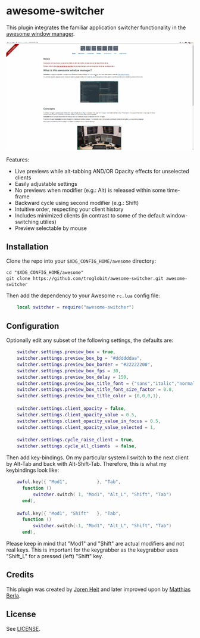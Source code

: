awesome-switcher
================

This plugin integrates the familiar application switcher functionality in the
[awesome window manager](https://github.com/awesomeWM/awesome).

![Screenshot of awesome-switcher](screenshot.gif)

Features:

* Live previews while alt-tabbing AND/OR Opacity effects for unselected clients
* Easily adjustable settings
* No previews when modifier (e.g.: Alt) is released within some time-frame
* Backward cycle using second modifier (e.g.: Shift)
* Intuitive order, respecting your client history
* Includes minimized clients (in contrast to some of the default window-switching utilies)
* Preview selectable by mouse

## Installation ##

Clone the repo into your `$XDG_CONFIG_HOME/awesome` directory:

```Shell
cd "$XDG_CONFIG_HOME/awesome"
git clone https://github.com/troglobit/awesome-switcher.git awesome-switcher
```

Then add the dependency to your Awesome `rc.lua` config file:

```Lua
    local switcher = require("awesome-switcher")
```

## Configuration ##

Optionally edit any subset of the following settings, the defaults are:

```Lua
    switcher.settings.preview_box = true,                                 -- display preview-box
    switcher.settings.preview_box_bg = "#ddddddaa",                       -- background color
    switcher.settings.preview_box_border = "#22222200",                   -- border-color
    switcher.settings.preview_box_fps = 30,                               -- refresh framerate
    switcher.settings.preview_box_delay = 150,                            -- delay in ms
    switcher.settings.preview_box_title_font = {"sans","italic","normal"},-- the font for cairo
    switcher.settings.preview_box_title_font_size_factor = 0.8,           -- the font sizing factor
    switcher.settings.preview_box_title_color = {0,0,0,1},                -- the font color
    
    switcher.settings.client_opacity = false,                             -- opacity for unselected clients
    switcher.settings.client_opacity_value = 0.5,                         -- alpha-value for any client
    switcher.settings.client_opacity_value_in_focus = 0.5,                -- alpha-value for the client currently in focus
    switcher.settings.client_opacity_value_selected = 1,                  -- alpha-value for the selected client

    switcher.settings.cycle_raise_client = true,                          -- raise clients on cycle
    switcher.settings.cycle_all_clients  = false,                          -- cycle through all clients
```

Then add key-bindings. On my particular system I switch to the next client by Alt-Tab and
back with Alt-Shift-Tab. Therefore, this is what my keybindings look like:

```Lua
    awful.key({ "Mod1",           }, "Tab",
      function ()
          switcher.switch( 1, "Mod1", "Alt_L", "Shift", "Tab")
      end),
    
    awful.key({ "Mod1", "Shift"   }, "Tab",
      function ()
          switcher.switch(-1, "Mod1", "Alt_L", "Shift", "Tab")
      end),
```

Please keep in mind that "Mod1" and "Shift" are actual modifiers and not real keys.
This is important for the keygrabber as the keygrabber uses "Shift_L" for a pressed (left) "Shift" key.

## Credits ##

This plugin was created by [Joren Heit](https://github.com/jorenheit)
and later improved upon by [Matthias Berla](https://github.com/berlam).

## License ##

See [LICENSE](LICENSE).
